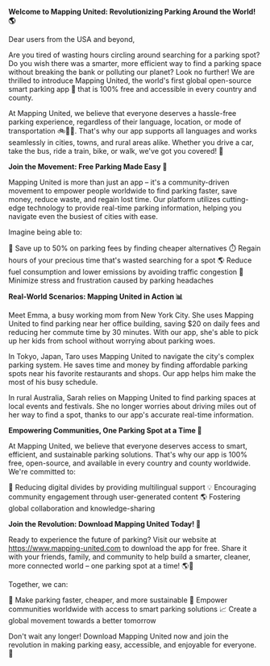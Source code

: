 **Welcome to Mapping United: Revolutionizing Parking Around the World! 🌎**

Dear users from the USA and beyond,

Are you tired of wasting hours circling around searching for a parking spot? Do you wish there was a smarter, more efficient way to find a parking space without breaking the bank or polluting our planet? Look no further! We are thrilled to introduce Mapping United, the world's first global open-source smart parking app 🚀 that is 100% free and accessible in every country and county.

At Mapping United, we believe that everyone deserves a hassle-free parking experience, regardless of their language, location, or mode of transportation 🚲🚌🚂. That's why our app supports all languages and works seamlessly in cities, towns, and rural areas alike. Whether you drive a car, take the bus, ride a train, bike, or walk, we've got you covered! 👋

**Join the Movement: Free Parking Made Easy 🎉**

Mapping United is more than just an app – it's a community-driven movement to empower people worldwide to find parking faster, save money, reduce waste, and regain lost time. Our platform utilizes cutting-edge technology to provide real-time parking information, helping you navigate even the busiest of cities with ease.

Imagine being able to:

💸 Save up to 50% on parking fees by finding cheaper alternatives
⏱️ Regain hours of your precious time that's wasted searching for a spot
🌎 Reduce fuel consumption and lower emissions by avoiding traffic congestion
🚮 Minimize stress and frustration caused by parking headaches

**Real-World Scenarios: Mapping United in Action 📊**

Meet Emma, a busy working mom from New York City. She uses Mapping United to find parking near her office building, saving $20 on daily fees and reducing her commute time by 30 minutes. With our app, she's able to pick up her kids from school without worrying about parking woes.

In Tokyo, Japan, Taro uses Mapping United to navigate the city's complex parking system. He saves time and money by finding affordable parking spots near his favorite restaurants and shops. Our app helps him make the most of his busy schedule.

In rural Australia, Sarah relies on Mapping United to find parking spaces at local events and festivals. She no longer worries about driving miles out of her way to find a spot, thanks to our app's accurate real-time information.

**Empowering Communities, One Parking Spot at a Time 🌟**

At Mapping United, we believe that everyone deserves access to smart, efficient, and sustainable parking solutions. That's why our app is 100% free, open-source, and available in every country and county worldwide. We're committed to:

🔴 Reducing digital divides by providing multilingual support
💡 Encouraging community engagement through user-generated content
🌎 Fostering global collaboration and knowledge-sharing

**Join the Revolution: Download Mapping United Today! 🚀**

Ready to experience the future of parking? Visit our website at https://www.mapping-united.com to download the app for free. Share it with your friends, family, and community to help build a smarter, cleaner, more connected world – one parking spot at a time! 🌎💖

Together, we can:

🚀 Make parking faster, cheaper, and more sustainable
🌟 Empower communities worldwide with access to smart parking solutions
📈 Create a global movement towards a better tomorrow

Don't wait any longer! Download Mapping United now and join the revolution in making parking easy, accessible, and enjoyable for everyone. 🎉